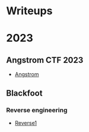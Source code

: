 # Writeups

# 2023
## Angstrom CTF 2023
- [Angstrom](2023/Angstrom/README.md)

## Blackfoot
### Reverse engineering
- [Reverse1](2023/BlackFoot/Reverse1/README.md)